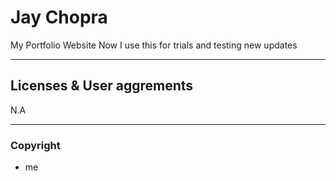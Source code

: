 # Jay Chopra
My Portfolio Website
Now I use this for trials and testing new updates

---

## Licenses & User aggrements
N.A

---

### Copyright
- me
